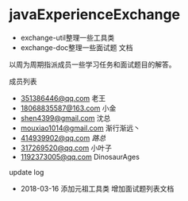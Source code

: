 # javaExperienceExchange


* exchange-util整理一些工具类
* exchange-doc整理一些面试题 文档

以周为周期指派成员一些学习任务和面试题目的解答。

成员列表
* 351386446@qq.com  老王
* 18068835587@163.com  小金
* shen4399@gmail.com 沈总
* mouxiao1014@gmail.com  渐行渐远丶
* 414939902@qq.com *路总*
* 317269520@qq.com 小叶子
* 1192373005@qq.com DinosaurAges


update log
* 2018-03-16 添加元祖工具类 增加面试题列表文档